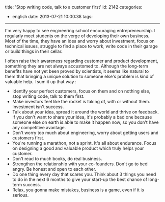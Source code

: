 title: 'Stop writing code, talk to a customer first'
id: 2142
categories:
  - english
date: 2013-07-21 10:00:38
tags:
---

I'm very happy to see engineering school encouraging entrepreneurship. I regularly meet students on the verge of developing their own business. Most of the time, they have an idea and worry about investment, focus on technical issues, struggle to find a place to work, write code in their garage or build things in their cellar.

I often raise their awareness regarding customer and product development, something they are not always accustomed to. Although the long-term benefits have not yet been proved by scientists, it seems like natural to them that bringing a unique solution to someone else's problem is kind of valuable help. I sum it up that way :

*   Identify your perfect customers, focus on them and on nothing else, stop writing code, talk to them first.
*   Make investors feel like the rocket is taking of, with or without them. Investment isn't success.
*   Talk about your idea, spread it around the world and thrive on feedback. If you don't want to share your idea, it's probably a bad one because someone else on earth is able to make it happen now, so you don't have any competitive avantage.
*   Don't worry too much about engineering, worry about getting users and customers first.
*   You're running a marathon, not a sprint. It's all about endurance. Focus on designing a good and valuable product which truly helps your customer.
*   Don't read to much books, do real business.
*   Strengthen the relationship with your co-founders. Don't go to bed angry. Be honest and open to each other.
*   Do one thing every day that scares you. Think about 3 things you need to do in the next 6 months to give your start-up the best chance of long-term success.
*   Relax, you gonna make mistakes, business is a game, even if it is serious.
&nbsp;